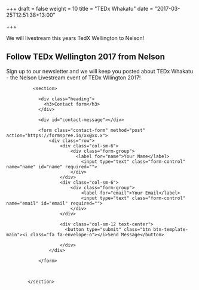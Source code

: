 +++
draft = false
weight = 10
title = "TEDx Whakatu"
date = "2017-03-25T12:51:38+13:00"

+++

We will livestream this years TedX Wellington to Nelson!

<section>
               

<h1>Follow TEDx Wellington 2017 from Nelson</h1>

<p>Sign up to our newsletter and we will keep you posted about TEDx Whakatu - the Nelson Livestream event of TEDx Wllington 2017!</p>


              <section>   

                <div class="heading">
                  <h3>Contact form</h3>
                </div>

                <div id="contact-message"></div>

                <form class="contact-form" method="post" action="https://formspree.io/xx@xx.x">
                    <div class="row">
                        <div class="col-sm-6">
                            <div class="form-group">
                              <label for="name">Your Name</label>
                                <input type="text" class="form-control" name="name" id="name" required="">
                            </div>
                        </div>
                        <div class="col-sm-6">
                            <div class="form-group">
                                <label for="email">Your Email</label>
                                <input type="text" class="form-control" name="email" id="email" required="">
                            </div>
                        </div>

                        <div class="col-sm-12 text-center">
                          <button type="submit" class="btn btn-template-main"><i class="fa fa-envelope-o"></i>Send Message</button>

                        </div>
                    </div>
                    
                </form>

                

            </section>
